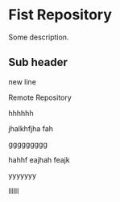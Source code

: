 # Fist Repository

Some description.

## Sub header

new line

Remote Repository

hhhhhh

jhalkhfjha fah

ggggggggg

hahhf eajhah feajk

yyyyyyy

llllll
